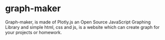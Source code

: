 # graph-maker
Graph-maker, is made of Plotly.js an Open Source JavaScript Graphing Library and simple html, css and js, is a website which can create graph for your projects or homework.
